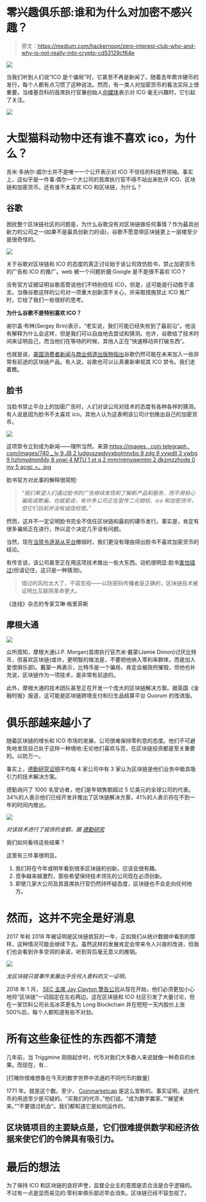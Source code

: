 # 零兴趣俱乐部:谁和为什么对加密不感兴趣？

> 原文：<https://medium.com/hackernoon/zero-interest-club-who-and-why-is-not-really-into-crypto-cd53129cf64e>

![](img/9227505a100297c622e5431c1d1a46e1.png)

当我们听到人们说“ICO 是个骗局”时，它甚至不再是新闻了。随着去年欺诈硬币的发行，每个人都有点习惯了这种说法。然而，有一类人对加密货币的看法实际上很重要。当维基百科的首席执行官兼创始人[向媒体](https://www.coindesk.com/wikipedia-has-zero-interest-in-ico-says-jimmy-wales/)表示对 ICO 毫无兴趣时，它引起了关注。

![](img/339150fbd954064825e45222dbc0fd5e.png)

# 大型猫科动物中还有谁不喜欢 ico，为什么？

吉米·多纳尔·威尔士并不是唯一一个公开表示对 ICO 不信任的科技界领袖。事实上，这似乎是一件事:偶尔一个大公司的首席执行官不得不站出来批评 ICO、区块链和加密货币。还有谁不太喜欢 ICO 和区块链，为什么？

## **谷歌**

困扰整个区块链社区的问题是，为什么谷歌没有对区块链做任何事情？作为最具创新力的公司之一(如果不是最具创新力的话)，谷歌不愿意带区块链更上一层楼至少是很奇怪的。

![](img/a2a8d642a79686ab61a01cbbf32e4a01.png)

关于谷歌对区块链和 ICO 的态度的真正讨论始于该公司效仿脸书，禁止加密货币的广告和 ICO 的推广。web 被一个问题折磨:Google 是不是很不喜欢 ICO？

没有官方证据证明谷歌高管说他们不特别信任 ICO，但是，这可能是行动胜于语言。当像谷歌这样的公司对一项重大创新漠不关心，并采取措施禁止 ICO 推广时，它给了我们一些很好的思考。

**为什么谷歌不是特别喜欢 ICO？**

谢尔盖·布林(Sergey Brin)表示，“老实说，我们可能已经失败到了最前沿”。他没有解释为什么会这样，但是我们可以自由地去尝试和猜测。也许，谷歌给了技术时间来证明自己，而当他们在等待的时候，其他人正在“快速移动并打破东西”。

也就是说，[美国消费者新闻与商业频道出版物指出](https://www.cnbc.com/2018/07/09/brin-says-google-failed-the-bleeding-edge-blockchain.html)谷歌仍然可能在未来加入一些非常有前途的区块链产品。有人说，谷歌也可以认真重新审视其 ICO 禁令。我们走着瞧。

## **脸书**

当脸书禁止平台上的加密广告时，人们对该公司对技术的态度有各种各样的猜测。有人说是因为脸书不太喜欢 ico。其他人认为这表明该公司计划推出自己的加密货币。

![](img/7313c568b9e8b34be65aaadc61c3dff7.png)

这项禁令立刻成为新闻——理所当然。来源:[https://images . coin telegraph . com/images/740 _ ly 9 JB 2 ludgvszwdyyxbolmnvbs 9 zdg 9 yywdll 3 vwbg 9 hzhmvdmmlldy 8 yowi 4 MTU 1 ot q 2 mmrintmyqwmtm 2 dkzmzzhode 0 my 5 qcgc =。jpg](https://images.cointelegraph.com/images/740_Ly9jb2ludGVsZWdyYXBoLmNvbS9zdG9yYWdlL3VwbG9hZHMvdmlldy8yOWI4MTU1OTQ2MmRiNTMyZmQwMTM2MDkzMzZhODE0My5qcGc=.jpg)

脸书官方对此事的解释很简短:

> *“我们希望人们通过脸书的广告继续发现和了解新产品和服务，而不用担心骗局或欺骗。也就是说，有许多公司正在宣传二元期权、ico 和加密货币，但它们目前并没有诚信经营。”*

然而，这并不一定证明脸书完全不信任区块链和最初的硬币发行。事实是，肯定有很多骗局正在进行，所以这个决定几乎没有问题。

当然，现在[当禁令逐渐从平台](https://www.coindesk.com/facebook-relaxes-ban-accepts-crypto-ads/)撤销时，我们更没有理由得出脸书不喜欢加密货币的结论。

有传言说，该公司甚至正在用这项技术推出一些大东西。动机很明显:脸书[害怕错过](https://www.wired.com/story/whats-the-deal-with-facebook-and-the-blockchain/)(但请记住，这只是一种猜测)。

> 错过的风险太大了，不容忽视——以防密码传播者是正确的，区块链技术被证明比互联网革命更大。

《连线》杂志的专家艾琳·格里菲斯

## 摩根大通

![](img/2db813c8260f4742a539090185949922.png)

众所周知，摩根大通(J.P. Morgan)首席执行官杰米·戴蒙(Jamie Dimon)讨厌比特币，但喜欢区块链(或许，更明智的做法是，不要把他纳入零利率群体，而是加入爱恨俱乐部)。戴蒙一再表示，比特币是一个骗局，肯定会被政府摧毁，但他也补充说，区块链作为一项技术，是非常有前途的。

此外，摩根大通的技术团队甚至正在开发一个庞大的区块链解决方案。据英国《金融时报》报道，这可能是区块链跨境支付和衍生品结算平台 Quorum 的改进版。

# 俱乐部越来越小了

随着区块链的增长和 ICO 市场的发展，公司很难保持零利息的态度。他们不可避免地发现自己处于这样一种境地:无论他们喜欢与否，在区块链投资都是至关重要的。以防万一。

事实上，[德勤研究证明](https://www.coindesk.com/deloitte-3-out-of-4-big-companies-see-compelling-case-for-blockchain/)平均每 4 家公司中有 3 家认为区块链是他们业务中极具吸引力的技术解决方案。

德勤询问了 1000 名受访者，他们是年销售额超过 5 亿美元的全球公司的代表。34%的人表示他们已经开发并推出了区块链解决方案，41%的人表示将在不到一年的时间内推出。

![](img/f71ab16e4b9ee3ef57ae9216f6fa8ba4.png)

*对该技术进行了投资的金额，据* [*德勤研究*](https://www.coindesk.com/deloitte-3-out-of-4-big-companies-see-compelling-case-for-blockchain/)

我们如何看待这些结果？

这里有三件事很明显。

1.  我们将在今年或明年看到很多区块链的创新。应该会很有趣。
2.  竞争越来越激烈，那些希望保持技术领先的公司现在必须创新。
3.  即使几家大公司及其首席执行官仍然持怀疑态度，区块链也不会走向任何地方。

# 然而，这并不完全是好消息

2017 年和 2018 年被证明是区块链疯狂的一年，正如我们从统计数据中看到的那样，这种情况可能会继续下去。虽然这样的发展肯定会带来令人兴奋的改进，但我们也会看到许多空洞的承诺，听到背后毫无意义的推销。

![](img/abf0d5f1dcc4100951c0612282686ef8.png)

*龙区块链只是事件发展出乎任何人意料的又一证明。*

2018 年 1 月， [SEC 主席 Jay Clayton 警告公司](https://techcrunch.com/2018/01/25/sec-warns-against-public-companies-adding-blockchain-to-their-name/)从现在开始，他们必须更加小心地将“区块链”一词固定在左右两边。这在区块链和 ICO 社区引发了大量讨论，但在一家饮料公司长岛冰茶更名为 Long Blockchain 并在短短一天内股价上涨 500%后，每个人都知道有些不对劲。

# 所有这些象征性的东西都不清楚

几年前，当 Triggmine 刚刚起步时，代币对我们大多数人来说就像一种奇异的水果。而现在，有…

[打赌你很难想象在今天的数字世界中流通的不同代币的数量]

1771 年。就是这个数。至少， [Coinmarketcap](https://coinmarketcap.com/all/views/all/) 是这么宣称的。事实证明，这些代币的用途至少是可疑的。“买我们的代币，”他们说。“成为数字赢家。”“展望未来。”“不要错过机会”。我们都知道它是如何运作的。

## 区块链项目的主要缺点是，它们很难提供数学和经济依据来使它们的令牌具有吸引力。

# 最后的想法

为了保持 ICO 和区块链的良好声誉，监督企业主的意图是否合法是合乎逻辑的。不过有一点是显而易见的:零利率俱乐部迟早会消失。区块链已经不容忽视了。